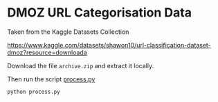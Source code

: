 DMOZ URL Categorisation Data
============================

Taken from the Kaggle Datasets Collection

https://www.kaggle.com/datasets/shawon10/url-classification-dataset-dmoz?resource=downloada

Download the file `archive.zip` and extract it locally.

Then run the script [process.py](process.py)

```
python process.py
```

